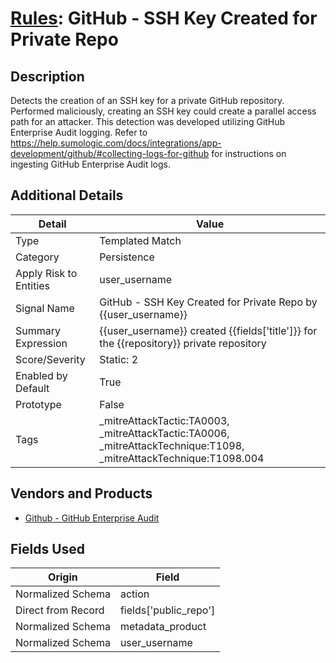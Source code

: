 # [Rules](README.md): GitHub - SSH Key Created for Private Repo

## Description
Detects the creation of an SSH key for a private GitHub repository.  Performed maliciously, creating an SSH key could create a parallel access path for an attacker. This detection was developed utilizing GitHub Enterprise Audit logging. Refer to https://help.sumologic.com/docs/integrations/app-development/github/#collecting-logs-for-github for instructions on ingesting GitHub Enterprise Audit logs.

## Additional Details
|Detail|Value|
|----|----|
|Type|Templated Match|
|Category|Persistence|
|Apply Risk to Entities|user_username|
|Signal Name|GitHub - SSH Key Created for Private Repo by {{user_username}}|
|Summary Expression|{{user_username}}  created {{fields['title']}} for the {{repository}} private repository|
|Score/Severity|Static: 2|
|Enabled by Default|True|
|Prototype|False|
|Tags|_mitreAttackTactic:TA0003, _mitreAttackTactic:TA0006, _mitreAttackTechnique:T1098, _mitreAttackTechnique:T1098.004|
## Vendors and Products
- [Github - GitHub Enterprise Audit](../products/e3c8bd8b-6ed8-4332-944d-d0f5dfc462df.md)


## Fields Used

|Origin|Field|
|----|----|
|Normalized Schema|action|
|Direct from Record|fields['public_repo']|
|Normalized Schema|metadata_product|
|Normalized Schema|user_username|



